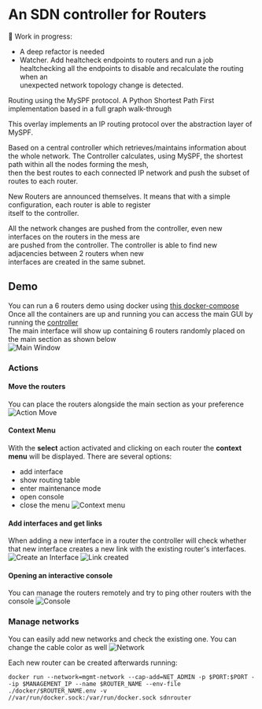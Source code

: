 # An SDN controller for Routers

🚧 Work in progress:
- A deep refactor is needed  
- Watcher. Add healtcheck endpoints to routers and run a job healtchecking all the endpoints to disable and recalculate the routing when an  
unexpected network topology change is detected.  

Routing using the MySPF protocol. A Python Shortest Path First implementation based in a full graph walk-through 

This overlay implements an IP routing protocol over the abstraction layer of MySPF.

Based on a central controller which retrieves/maintains information about the whole network. 
The Controller calculates, using MySPF, the shortest path within all the nodes forming the mesh,  
then the best routes to each connected IP network and push the subset of routes to each router.

New Routers are announced themselves. It means that with a simple configuration, each router is able to register  
itself to the controller.

All the network changes are pushed from the controller, even new interfaces on the routers in the mess are  
are pushed from the controller. The controller is able to find new adjacencies between 2 routers when new  
interfaces are created in the same subnet.

## Demo

You can run a 6 routers demo using docker using [this docker-compose](demo/docker-compose.yaml)  
Once all the containers are up and running you can access the main GUI by running the [controller](http://localhost:8089/controller)  
The main interface will show up containing 6 routers randomly placed on the main section as shown below  
![Main Window](https://github.com/juli-vert/RouterController/blob/main/main.png?raw=true)

### Actions
#### Move the routers
You can place the routers alongside the main section as your preference
![Action Move](https://github.com/juli-vert/RouterController/blob/main/move.png?raw=true)

#### Context Menu
With the **select** action activated and clicking on each router the **context menu** will be displayed. There are several options:
- add interface
- show routing table
- enter maintenance mode
- open console
- close the menu
![Context menu](https://github.com/juli-vert/RouterController/blob/main/context.png?raw=true)

#### Add interfaces and get links
When adding a new interface in a router the controller will check whether that new interface creates a new link with the existing router's interfaces.  
![Create an Interface](https://github.com/juli-vert/RouterController/blob/main/interface.png?raw=true)
![Link created](https://github.com/juli-vert/RouterController/blob/main/link.png?raw=true)

#### Opening an interactive console
You can manage the routers remotely and try to ping other routers with the console
![Console](https://github.com/juli-vert/RouterController/blob/main/console.png?raw=true)

### Manage networks
You can easily add new networks and check the existing one. You can change the cable color as well
![Network](https://github.com/juli-vert/RouterController/blob/main/networks.png?raw=true)


Each new router can be created afterwards running:
```
docker run --network=mgmt-network --cap-add=NET_ADMIN -p $PORT:$PORT --ip $MANAGEMENT_IP --name $ROUTER_NAME --env-file ./docker/$ROUTER_NAME.env -v //var/run/docker.sock:/var/run/docker.sock sdnrouter
```

